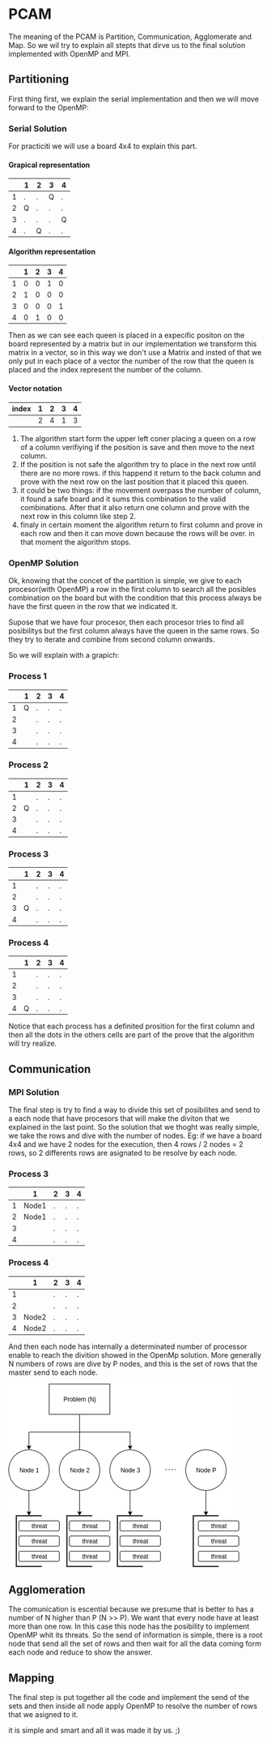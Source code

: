 # PCAM

The meaning of the PCAM is Partition, Communication, Agglomerate and Map. So we wil try to explain all stepts that dirve us to the final solution implemented with OpenMP and MPI.

## Partitioning

First thing first, we explain the serial implementation and then we will move forward to the OpenMP:

### Serial Solution

For practiciti we will use a board 4x4 to explain this part.

#### Grapical representation

| |1|2|3|4| 
|-|-|-|-|-|
|1|.|.|Q|.|
|2|Q|.|.|.|
|3|.|.|.|Q|
|4|.|Q|.|.| 

#### Algorithm representation

| |1|2|3|4| 
|-|-|-|-|-|
|1|0|0|1|0|
|2|1|0|0|0|
|3|0|0|0|1|
|4|0|1|0|0| 

Then as we can see each queen is placed in a expecific positon on the board represented by a matrix but in our implementation we transform this matrix in a vector, so in this way we don't use a Matrix and insted of that we only put in each place of a vector the number of the row that the queen is placed and the index represent the number of the column.

#### Vector notation 
|index|1|2|3|4| 
|-|-|-|-|-|
||2|4|1|3|

1. The algorithm start form the upper left coner placing a queen on a row of a column verifiying if the position is save and then move to the next column.
2. If the position is not safe the algorithm try to place in the next row until there are no more rows. if this happend it return to the back column and prove with the next row on the last position that it placed this queen.
3. it could be two things: if the movement overpass the number of column, it found a safe board and it sums this combination to the valid combinations. After that it also return one column and prove with the next row in this column like step 2.
4. finaly in certain moment the algorithm return to first column and prove in each row and then it can move down because the rows will be over. in that moment the algorithm stops.

### OpenMP Solution

Ok, knowing that the concet of the partition is simple, we give to each procesor(with OpenMP) a row in the first column to search all the posibles combination on the board but with the condition that this process always be have the first queen in the row that we indicated it. 

Supose that we have four procesor, then each procesor tries to find all posibilitys but the first column always have the queen in the same rows. So they try to iterate and combine from second column onwards.

So we will explain with a grapich:

### Process 1
| |1|2|3|4| 
|-|-|-|-|-|
|1|Q|.|.|.|
|2| |.|.|.|
|3| |.|.|.|
|4| |.|.|.|

### Process 2
| |1|2|3|4| 
|-|-|-|-|-|
|1| |.|.|.|
|2|Q|.|.|.|
|3| |.|.|.|
|4| |.|.|.| 

### Process 3
| |1|2|3|4| 
|-|-|-|-|-|
|1| |.|.|.|
|2| |.|.|.|
|3|Q|.|.|.|
|4| |.|.|.| 

### Process 4
| |1|2|3|4| 
|-|-|-|-|-|
|1| |.|.|.|
|2| |.|.|.|
|3| |.|.|.|
|4|Q|.|.|.| 

Notice that each process has a definited prosition for the first column and then all the dots in the others cells are part of the prove that the algorithm will try realize. 

## Communication

### MPI Solution

The final step is try to find a way to divide this set of posibilites and send to a each node that have procesors that will make the diviton that we explained in the last point. So the solution that we thoght was really simple, we take the rows and dive with the number of nodes. Eg: if we have a board 4x4 and we have 2 nodes for the execution, then 4 rows / 2 nodes = 2 rows, so 2 differents rows are asignated to be resolve by each node.

### Process 3
| |1|2|3|4| 
|-|-|-|-|-|
|1|Node1|.|.|.|
|2|Node1|.|.|.|
|3| |.|.|.|
|4| |.|.|.| 

### Process 4
| |1|2|3|4| 
|-|-|-|-|-|
|1| |.|.|.|
|2| |.|.|.|
|3|Node2|.|.|.|
|4|Node2|.|.|.| 

And then each node has internally a determinated number of processor enable to reach the divition showed in the OpenMp solution. More generally N numbers of rows are dive by P nodes, and this is the set of rows that the master send to each node.

![MPI with OpenMp.1](MPI_OpenMP.png)

## Agglomeration

The comunication is escential because we presume that is better to has a number of N higher than P (N >> P). We want that every node have at least more than one row. In this case this node has the posibility to implement OpenMP whit its threats. So the send of information is simple, there is a root node that send all the set of rows and then wait for all the data coming form each node and reduce to show the answer.

## Mapping

The final step is put together all the code and implement the send of the sets and then inside all node apply OpenMP to resolve the number of rows that we asigned to it.

it is simple and smart and all it was made it by us. ;)
